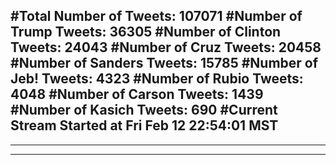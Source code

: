 #Total Number of Tweets: 107071 
#Number of Trump Tweets: 36305
#Number of Clinton Tweets: 24043
#Number of Cruz Tweets: 20458
#Number of Sanders Tweets: 15785
#Number of Jeb! Tweets: 4323
#Number of Rubio Tweets: 4048
#Number of Carson Tweets: 1439
#Number of Kasich Tweets: 690
#Current Stream Started at Fri Feb 12 22:54:01 MST
---
---
---
